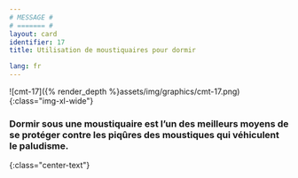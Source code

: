 ```yaml
---
# MESSAGE #
# ======= #
layout: card
identifier: 17
title: Utilisation de moustiquaires pour dormir

lang: fr
---
```


![cmt-17]({% render_depth %}assets/img/graphics/cmt-17.png){:class="img-xl-wide"}

### Dormir sous une moustiquaire est l’un des meilleurs moyens de se protéger contre les piqûres des moustiques qui véhiculent le paludisme.
{:class="center-text"}